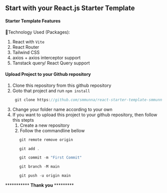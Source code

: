 ## Start with your React.js Starter Template

#### Starter Template Features
🔰Technology Used (Packages): 
1. React with `Vite`
2. React Router
3. Tailwind CSS
4. axios + axios interceptor support
5. Tanstack query/ React Query support

#### Upload Project to your Github repository

1. Clone this repository from this github repository
2. Goto that project and run `npm install`
   ```javascript
    git clone https://github.com/smmunna/react-starter-template-smmunna.git
   ```
3. Change your folder name according to your own
4. If you want to upload this project to your github repository, then follow this stepts
   1. Create a new repository
   2. Follow the commandline bellow
     ```javascript
        git remote remove origin
     ```
     ```javascript
        git add .
     ```
     ```javascript
        git commit -m "First Commit"
     ```
     ```javascript
        git branch -M main
     ```
     ```javascript
        git push -u origin main
     ```

*********** **Thank you** *********

